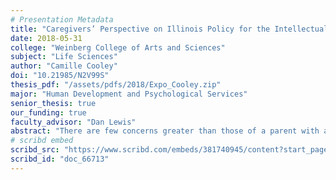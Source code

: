 ```yaml
---
# Presentation Metadata
title: "Caregivers’ Perspective on Illinois Policy for the Intellectually and Developmentally Disabled"
date: 2018-05-31
college: "Weinberg College of Arts and Sciences"
subject: "Life Sciences"
author: "Camille Cooley"
doi: "10.21985/N2V99S"
thesis_pdf: "/assets/pdfs/2018/Expo_Cooley.zip"
major: "Human Development and Psychological Services"
senior_thesis: true
our_funding: true
faculty_advisor: "Dan Lewis"
abstract: "There are few concerns greater than those of a parent with an adult with an intellectual or developmental disability (I/DD). How is she or he going to be taken care of as she or he ages? The government provides services and support in the pursuit of care and services, but how does that process work from the parent’s perspective? This study explored these questions by interviewing caregivers in this situation and learning how they understand and “package” state services for their adult dependent. Through these interviews with caregivers of adults with I/DD across the Greater Chicagoland, we find that recent efforts to standardize and simplify the obtainment of state-funded services fail to support families over an extended period of time, relying instead on caregivers to fill the gaps. By exploring the assumptions inherent in I/DD policy and funding meant to support families, this project reveals how the expectations in state policies not only clash, but can also make the everyday lives of adults with I/DD more challenging."
# scribd embed
scribd_src: "https://www.scribd.com/embeds/381740945/content?start_page=1&view_mode=scroll&access_key=key-QlNxyq5oX9ctdDCrmY3E&show_recommendations=true"
scribd_id: "doc_66713"
---
```

